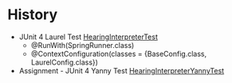 # History

* JUnit 4 Laurel Test [HearingInterpreterTest](src/test/java/org/springframework/samples/petclinic/sfg/HearingInterpreterTest.java)
    * @RunWith(SpringRunner.class)
    * @ContextConfiguration(classes = {BaseConfig.class, LaurelConfig.class})
* Assignment - JUnit 4 Yanny Test [HearingInterpreterYannyTest](src/test/java/org/springframework/samples/petclinic/sfg/HearingInterpreterYannyTest.java)
